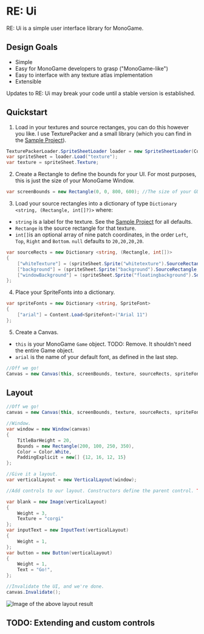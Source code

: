 # RE: Ui

RE: Ui is a simple user interface library for MonoGame.

## Design Goals
- Simple
- Easy for MonoGame developers to grasp ("MonoGame-like")
- Easy to interface with any texture atlas implementation
- Extensible

Updates to RE: Ui may break your code until a stable version is established.   

## Quickstart

1. Load in your textures and source rectanges, you can do this however you like. I use TexturePacker and a small library (which you can find in the [Sample Project](/Sample/Game.Desktop/Game.cs)).
```csharp 
TexturePackerLoader.SpriteSheetLoader loader = new SpriteSheetLoader(Content);
var spriteSheet = loader.Load("texture");
var texture = spriteSheet.Texture;
```
2. Create a Rectangle to define the bounds for your UI. For most purposes, this is just the size of your MonoGame Window.
```csharp
var screenBounds = new Rectangle(0, 0, 800, 600); //The size of your GUI. This is usually just the window size.
```
3. Load your source rectangles into a dictionary of type `Dictionary <string, (Rectangle, int[]?)>` where:
- `string` is a label for the texture. See the [Sample Project](/Sample/Game.Desktop/Game.cs) for all defaults.
 - `Rectange` is the source rectangle for that texture.
 - `int[]`is an optional array of nine patch coordinates, in the order `Left`, `Top`, `Right` and `Bottom`. `null` defaults to `20,20,20,20`.
```csharp
var sourceRects = new Dictionary <string, (Rectangle, int[])>
{
    ["whiteTexture"] = (spriteSheet.Sprite("whitetexture").SourceRectangle, null),
    ["background"] = (spriteSheet.Sprite("background").SourceRectangle, null),
    ["windowBackground"] = (spriteSheet.Sprite("floatingbackground").SourceRectangle, new[] {20,30,20,20})
};
```
4. Place your SpriteFonts into a dictionary.
```csharp
var spriteFonts = new Dictionary <string, SpriteFont> 
{
    ["arial"] = Content.Load<SpriteFont>("Arial 11")
};
```
5. Create a Canvas. 
 - `this` is your MonoGame `Game` object. TODO: Remove. It shouldn't need the entire Game object.
 - `arial` is the name of your default font, as defined in the last step.
```csharp
//Off we go!
Canvas = new Canvas(this, screenBounds, texture, sourceRects, spriteFonts, "arial");
```
## Layout

```csharp
//Off we go!
canvas = new Canvas(this, screenBounds, texture, sourceRects, spriteFonts, "arial");

//Window.
var window = new Window(canvas)
{
    TitleBarHeight = 20,
    Bounds = new Rectangle(200, 100, 250, 350),
    Color = Color.White,
    PaddingExplicit = new[] {12, 16, 12, 15}
};

//Give it a layout.
var verticalLayout = new VerticalLayout(window);

//Add controls to our layout. Constructors define the parent control. TODO: Replace with a parent method. Why did I do this?

var blank = new Image(verticalLayout)
{
    Weight = 3,
    Texture = "corgi"
};
var inputText = new InputText(verticalLayout)
{
    Weight = 1,
};
var button = new Button(verticalLayout)
{
    Weight = 1,
    Text = "Go!",
};

//Invalidate the UI, and we're done.
canvas.Invalidate();

```

![Image of the above layout result](/layout.png)



## TODO: Extending and custom controls